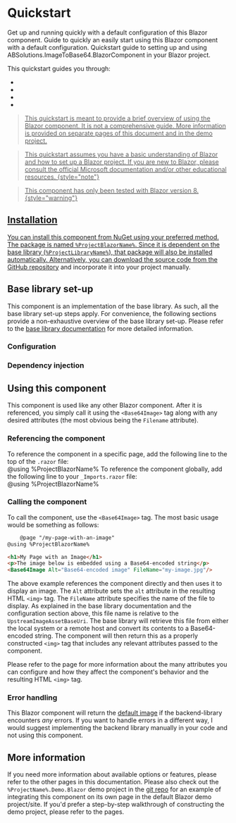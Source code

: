 # Quickstart

<link-summary>Get up and running quickly with a default configuration of this Blazor component.</link-summary>
<card-summary>Guide to quickly an easily start using this Blazor component with a default configuration.</card-summary>
<web-summary>Quickstart guide to setting up and using ABSolutions.ImageToBase64.BlazorComponent in your Blazor project.</web-summary>

This quickstart guides you through:

- <a href="#installation" summary="Installing the NuGet package"/>
- <a href="#base-library-set-up" summary="Configuring the base library"/>
- <a href="#using-this-component" summary="Referencing and calling this component"/>
- <a href="#more-information" summary="Get more in-depth information about this component"/>

> This quickstart is meant to provide a brief overview of using the Blazor component. It is not a comprehensive guide.
> More information is provided on separate pages of this document and in the demo project.

> This quickstart assumes you have a basic understanding of Blazor and how to set up a Blazor project. If you are new to
> Blazor, please consult the official Microsoft documentation and/or other educational resources.
> {style="note"}

> This component has only been tested with Blazor version 8.
> {style="warning"}

## Installation

You can install this component from NuGet using your preferred method. The package is named `%ProjectBlazorName%`. Since
it is dependent on the base library (`%ProjectLibraryName%`), that package will also be installed automatically.
Alternatively, you can download the source code from the [GitHub repository](%GitRepo%) and incorporate it into your
project manually.

## Base library set-up

This component is an implementation of the base library. As such, all the base library set-up steps apply. For
convenience, the following sections provide a non-exhaustive overview of the base library set-up. Please refer to
the [base library documentation](%DocUrl_Library%) for more detailed information.

### Configuration

<include from="Shared_Snippets.topic" element-id="LibraryConfigTableWithNotes"/>

### Dependency injection

<include from="Shared_Snippets.topic" element-id="LibraryDI"/>

## Using this component

This component is used like any other Blazor component. After it is referenced, you simply call it using the
`<Base64Image>` tag along with any desired attributes (the most obvious being the `Filename` attribute).

### Referencing the component

<tabs group="blazor_referencing">
    <tab id="blazor_referencing_perUse" title="Per use">
        To reference the component in a specific page, add the following line to the top of the <code>.razor</code> file:
        <br/>
        <code-block lang="c#">
            @using %ProjectBlazorName%
        </code-block>
    </tab>
    <tab id="blazor_referencing_global" title="Globally">
        To reference the component globally, add the following line to your <code>_Imports.razor</code> file:
        <br/>
        <code-block lang="c#">
            @using %ProjectBlazorName%
        </code-block>
    </tab>
</tabs>

### Calling the component

To call the component, use the `<Base64Image>` tag. The most basic usage would be something as follows:

```html
    @page "/my-page-with-an-image"
@using %ProjectBlazorName%

<h1>My Page with an Image</h1>
<p>The image below is embedded using a Base64-encoded string</p>
<Base64Image Alt="Base64-encoded image" FileName="my-image.jpg"/>
```

The above example references the component directly and then uses it to display an image. The `Alt` attribute sets the
`alt` attribute in the resulting HTML `<img>` tag. The `FileName` attribute specifies the name of the file to display.
As explained in the base library documentation and the configuration section above, this file name is relative to the
`UpstreamImageAssetBaseUri`. The base library will retrieve this file from either the local system or a remote host and
convert its contents to a Base64-encoded string. The component will then return this as a properly constructed `<img>`
tag that includes any relevant attributes passed to the component.

Please refer to the [](Blazor_Attributes.topic) page for more information about the many attributes you can configure
and how they affect the component's behavior and the resulting HTML `<img>` tag.

### Error handling

This Blazor component will return the [default image](Blazor_Default-image.md) if the backend-library encounters *any*
errors. If you want to handle errors in a different way, I would suggest implementing the backend library manually in
your code and not using this component.

## More information

If you need more information about available options or features, please refer to the other pages in this documentation.
Please also check out the `%ProjectName%.Demo.Blazor` demo project in the [git repo](%GitRepo%) for an example of
integrating this component on its own page in the default Blazor demo project/site. If you'd prefer a step-by-step
walkthrough of constructing the demo project, please refer to the [](Blazor_Build-a-demo-blazor-site.md) pages.

